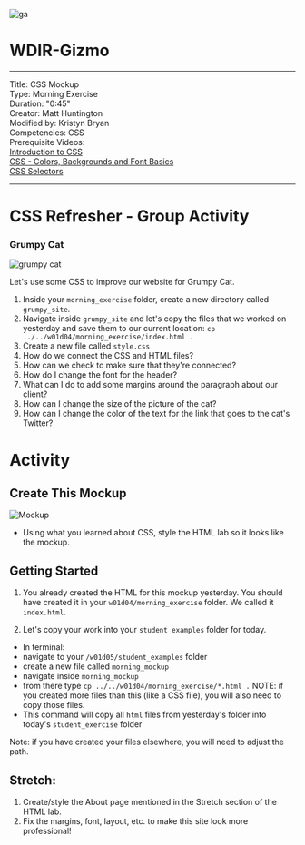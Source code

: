 ![ga](http://mobbook.generalassemb.ly/ga_cog.png)

# WDIR-Gizmo

---
Title: CSS Mockup <br>
Type: Morning Exercise<br>
Duration: "0:45"<br>
Creator: Matt Huntington<br>
    Modified by: Kristyn Bryan <br>
Competencies: CSS <br>
Prerequisite Videos: <br>
[Introduction to CSS](https://www.youtube.com/watch?v=xWiT2TWCFjc&index=3&list=PLdnONIhPScST0Vy4LrIZiYKpFNoxgyH7J)<br>
[CSS - Colors, Backgrounds and Font Basics](https://www.youtube.com/watch?v=UMMHsQPmfug&index=4&list=PLdnONIhPScST0Vy4LrIZiYKpFNoxgyH7J)<br>
[CSS Selectors](https://www.youtube.com/watch?v=g0Aq2kP5-CY&index=5&list=PLdnONIhPScST0Vy4LrIZiYKpFNoxgyH7J)<br>



---
# CSS Refresher - Group Activity
### Grumpy Cat

![grumpy cat](https://www.askideas.com/media/51/Smiles-Are-Contagious-Dont-Worry-I-Am-Vaccinated-Funny-Grumpy-Cat-Meme-Image.jpg)

Let's use some CSS to improve our website for Grumpy Cat.

1) Inside your `morning_exercise` folder, create a new directory called `grumpy_site`. 
2) Navigate inside `grumpy_site` and let's copy the files that we worked on yesterday and save them to our current location:
 `cp ../../w01d04/morning_exercise/index.html .`
3) Create a new file called `style.css`
4) How do we connect the CSS and HTML files?
5) How can we check to make sure that they're connected?
4) How do I change the font for the header?
5) What can I do to add some margins around the paragraph about our client?
6) How can I change the size of the picture of the cat?
7) How can I change the color of the text for the link that goes to the cat's Twitter? 

# Activity

## Create This Mockup
 ![Mockup](https://i.imgur.com/XLnBkER.png)
- Using what you learned about CSS, style the HTML lab so it looks like the mockup.

## Getting Started
1) You already created the HTML for this mockup yesterday. You should have created it in your `w01d04/morning_exercise` folder. We called it `index.html`. 

2. Let's copy your work into your `student_examples` folder for today. 

- In terminal:
 - navigate to your `/w01d05/student_examples` folder
 - create a new file called `morning_mockup`
 - navigate inside `morning_mockup`
 - from there type `cp ../../w01d04/morning_exercise/*.html .` NOTE: if you created more files than this (like a CSS file), you will also need to copy those files.
 - This command will copy all `html` files from yesterday's folder into today's `student_exercise` folder

 Note: if you have created your files elsewhere, you will need to adjust the path.

## Stretch:

1. Create/style the About page mentioned in the Stretch section of the HTML lab.
2. Fix the margins, font, layout, etc. to make this site look more professional!
